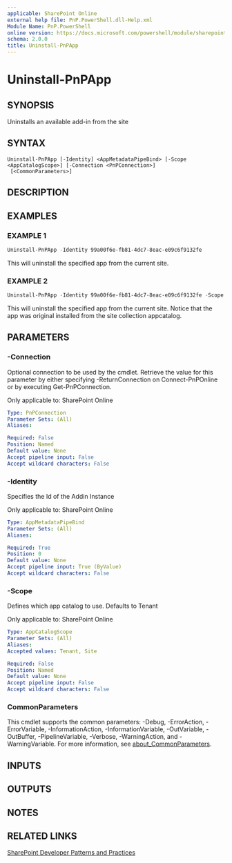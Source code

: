 ```yaml
---
applicable: SharePoint Online
external help file: PnP.PowerShell.dll-Help.xml
Module Name: PnP.PowerShell
online version: https://docs.microsoft.com/powershell/module/sharepoint-pnp/uninstall-pnpapp
schema: 2.0.0
title: Uninstall-PnPApp
---
```


# Uninstall-PnPApp

## SYNOPSIS
Uninstalls an available add-in from the site

## SYNTAX

```
Uninstall-PnPApp [-Identity] <AppMetadataPipeBind> [-Scope <AppCatalogScope>] [-Connection <PnPConnection>]
 [<CommonParameters>]
```

## DESCRIPTION

## EXAMPLES

### EXAMPLE 1
```powershell
Uninstall-PnPApp -Identity 99a00f6e-fb81-4dc7-8eac-e09c6f9132fe
```

This will uninstall the specified app from the current site.

### EXAMPLE 2
```powershell
Uninstall-PnPApp -Identity 99a00f6e-fb81-4dc7-8eac-e09c6f9132fe -Scope Site
```

This will uninstall the specified app from the current site. Notice that the app was original installed from the site collection appcatalog.

## PARAMETERS

### -Connection
Optional connection to be used by the cmdlet. Retrieve the value for this parameter by either specifying -ReturnConnection on Connect-PnPOnline or by executing Get-PnPConnection.

Only applicable to: SharePoint Online

```yaml
Type: PnPConnection
Parameter Sets: (All)
Aliases:

Required: False
Position: Named
Default value: None
Accept pipeline input: False
Accept wildcard characters: False
```

### -Identity
Specifies the Id of the Addin Instance

Only applicable to: SharePoint Online

```yaml
Type: AppMetadataPipeBind
Parameter Sets: (All)
Aliases:

Required: True
Position: 0
Default value: None
Accept pipeline input: True (ByValue)
Accept wildcard characters: False
```

### -Scope
Defines which app catalog to use. Defaults to Tenant

Only applicable to: SharePoint Online

```yaml
Type: AppCatalogScope
Parameter Sets: (All)
Aliases:
Accepted values: Tenant, Site

Required: False
Position: Named
Default value: None
Accept pipeline input: False
Accept wildcard characters: False
```

### CommonParameters
This cmdlet supports the common parameters: -Debug, -ErrorAction, -ErrorVariable, -InformationAction, -InformationVariable, -OutVariable, -OutBuffer, -PipelineVariable, -Verbose, -WarningAction, and -WarningVariable. For more information, see [about_CommonParameters](http://go.microsoft.com/fwlink/?LinkID=113216).

## INPUTS

## OUTPUTS

## NOTES

## RELATED LINKS

[SharePoint Developer Patterns and Practices](https://aka.ms/sppnp)